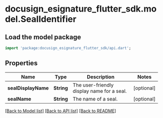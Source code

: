 # docusign_esignature_flutter_sdk.model.SealIdentifier

## Load the model package
```dart
import 'package:docusign_esignature_flutter_sdk/api.dart';
```

## Properties
Name | Type | Description | Notes
------------ | ------------- | ------------- | -------------
**sealDisplayName** | **String** | The user-friendly display name for a seal. | [optional] 
**sealName** | **String** | The name of a seal. | [optional] 

[[Back to Model list]](../README.md#documentation-for-models) [[Back to API list]](../README.md#documentation-for-api-endpoints) [[Back to README]](../README.md)


